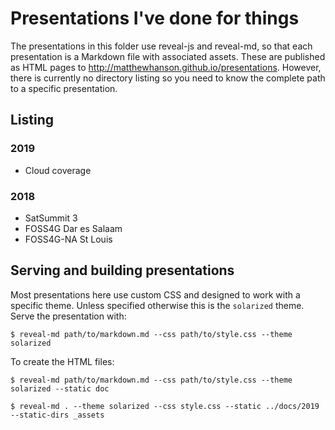 # Presentations I've done for things

The presentations in this folder use reveal-js and reveal-md, so that each presentation is a Markdown file with associated assets. These are published as HTML pages to http://matthewhanson.github.io/presentations. However, there is currently no directory listing so you need to know the complete path to a specific presentation.


## Listing

### 2019

- Cloud coverage


### 2018

- SatSummit 3
- FOSS4G Dar es Salaam
- FOSS4G-NA St Louis


## Serving and building presentations

Most presentations here use custom CSS and designed to work with a specific theme. Unless specified otherwise this is the `solarized` theme. Serve the presentation with:

    $ reveal-md path/to/markdown.md --css path/to/style.css --theme solarized

To create the HTML files:

    $ reveal-md path/to/markdown.md --css path/to/style.css --theme solarized --static doc

    $ reveal-md . --theme solarized --css style.css --static ../docs/2019 --static-dirs _assets

